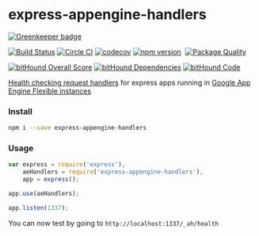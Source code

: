 # express-appengine-handlers

[![Greenkeeper badge](https://badges.greenkeeper.io/homezen/express-appengine-handlers.svg)](https://greenkeeper.io/)

[![Build Status](https://travis-ci.org/homezen/express-appengine-handlers.svg?branch=master)](https://travis-ci.org/homezen/express-appengine-handlers)
[![Circle CI](https://circleci.com/gh/homezen/express-appengine-handlers.svg?style=shield)](https://circleci.com/gh/homezen/express-appengine-handlers)
[![codecov](https://codecov.io/gh/homezen/express-appengine-handlers/branch/master/graph/badge.svg)](https://codecov.io/gh/homezen/express-appengine-handlers)
[![npm version](https://badge.fury.io/js/express-appengine-handlers.svg)](http://badge.fury.io/js/express-appengine-handlers)
 [![Package Quality](http://npm.packagequality.com/shield/express-appengine-handlers.svg)](http://packagequality.com/#?package=express-appengine-handlers)

[![bitHound Overall Score](https://www.bithound.io/github/homezen/express-appengine-handlers/badges/score.svg)](https://www.bithound.io/github/homezen/express-appengine-handlers)
[![bitHound Dependencies](https://www.bithound.io/github/homezen/express-appengine-handlers/badges/dependencies.svg)](https://www.bithound.io/github/homezen/express-appengine-handlers/master/dependencies/npm)
[![bitHound Code](https://www.bithound.io/github/homezen/express-appengine-handlers/badges/code.svg)](https://www.bithound.io/github/homezen/express-appengine-handlers)


[Health checking request handlers](https://cloud.google.com/appengine/docs/flexible/nodejs/how-instances-are-managed#health_checking) for express apps running in [Google App Engine Flexible instances](https://cloud.google.com/appengine/docs/flexible/nodejs)

### Install

```bash
npm i --save express-appengine-handlers
```

### Usage

```js
var express = require('express'),
    aeHandlers = require('express-appengine-handlers'),
    app = express();

app.use(aeHandlers);

app.listen(1337);
```

You can now test by going to `http://localhost:1337/_ah/health`
